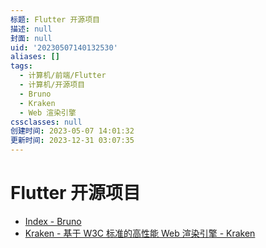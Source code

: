 ```yaml
---
标题: Flutter 开源项目
描述: null
封面: null
uid: '20230507140132530'
aliases: []
tags:
  - 计算机/前端/Flutter
  - 计算机/开源项目
  - Bruno
  - Kraken
  - Web 渲染引擎
cssclasses: null
创建时间: 2023-05-07 14:01:32
更新时间: 2023-12-31 03:07:35
---
```


# Flutter 开源项目

- [Index - Bruno](https://bruno.ke.com/page/)
- [Kraken - 基于 W3C 标准的高性能 Web 渲染引擎 - Kraken](https://openkraken.com/)
